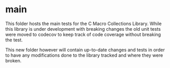 # main

This folder hosts the main tests for the C Macro Collections Library. While this library is under development with breaking changes the old unit tests were moved to codecov to keep track of code coverage without breaking the test.

This new folder however will contain up-to-date changes and tests in order to have any modifications done to the library tracked and where they were broken.
